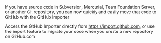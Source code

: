 If you have source code in Subversion, Mercurial, Team Foundation Server, or another Git repository, you can now quickly and easily move that code to GitHub with the GitHub Importer


Access the GitHub Importer directly from https://import.github.com, or use the import feature to migrate your code when you create a new repository on GitHub.com
